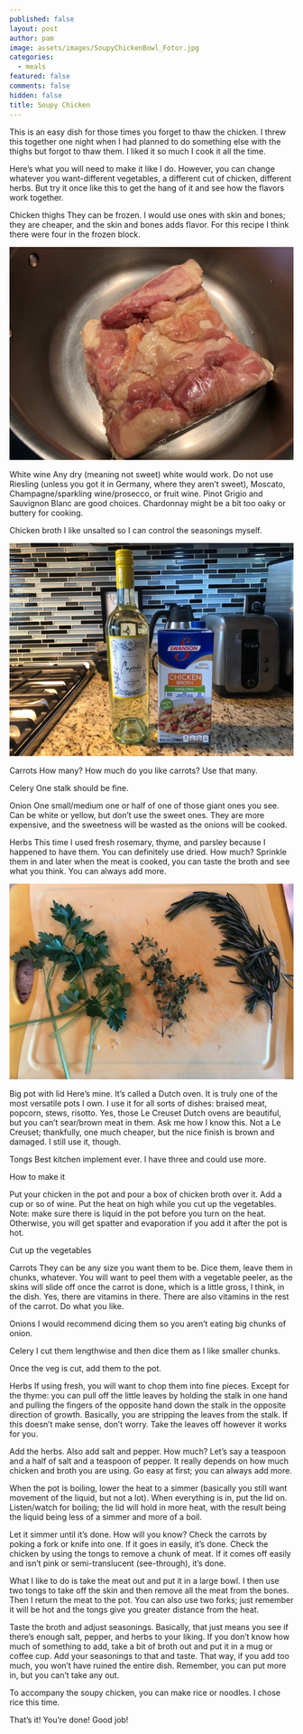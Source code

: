 ```yaml
---
published: false
layout: post
author: pam
image: assets/images/SoupyChickenBowl_Fotor.jpg
categories:
  - meals
featured: false
comments: false
hidden: false
title: Soupy Chicken
---
```


This is an easy dish for those times you forget to thaw the chicken. I threw this together one night when I had planned to do something else with the thighs but forgot to thaw them. I liked it so much I cook it all the time.

Here’s what you will need to make it like I do.  However, you can change whatever you want-different vegetables, a different cut of chicken, different herbs. But try it once like this to get the hang of it and see how the flavors work together.

Chicken thighs
They can be frozen. I would use ones with skin and bones; they are cheaper, and the skin and bones adds flavor. For this recipe I think there were four in the frozen block.

![thighs](/assets/images/Frozenthighs_Fotor.jpg)

White wine
Any dry (meaning not sweet) white would work.  Do not use Riesling (unless you got it in Germany, where they aren’t sweet), Moscato, Champagne/sparkling wine/prosecco, or fruit wine. Pinot Grigio and Sauvignon Blanc are good choices.  Chardonnay might be a bit too oaky or buttery for cooking.

Chicken broth 
I like unsalted so I can control the seasonings myself.

![broth](/assets/images/WineBroth_Fotor.jpg)

Carrots
How many?  How much do you like carrots?  Use that many.

Celery
One stalk should be fine. 

Onion
One small/medium one or half of one of those giant ones you see.  Can be white or yellow, but don’t use the sweet ones.  They are more expensive, and the sweetness will be wasted as the onions will be cooked.

Herbs
This time I used fresh rosemary, thyme, and parsley because I happened to have them.  You can definitely use dried. How much?  Sprinkle them in and later when the meat is cooked, you can taste the broth and see what you think.  You can always add more.

![herbs](/assets/images/Herbs_Fotor.jpg)

Big pot with lid
Here’s mine.  It’s called a Dutch oven. It is truly one of the most versatile pots I own.  I use it for all sorts of dishes: braised meat, popcorn, stews, risotto. Yes, those Le Creuset Dutch ovens are beautiful, but you can’t sear/brown meat in them.  Ask me how I know this.  Not a Le Creuset; thankfully, one much cheaper, but the nice finish is brown and damaged. I still use it, though.

Tongs
Best kitchen implement ever.  I have three and could use more.

How to make it

Put your chicken in the pot and pour a box of chicken broth over it.  Add a cup or so of wine. Put the heat on high while you cut up the vegetables. Note: make sure there is liquid in the pot before you turn on the heat. Otherwise, you will get spatter and evaporation if you add it after the pot is hot.

Cut up the vegetables

Carrots
They can be any size you want them to be.  Dice them, leave them in chunks, whatever.  You will want to peel them with a vegetable peeler, as the skins will slide off once the carrot is done, which is a little gross, I think, in the dish. Yes, there are vitamins in there.  There are also vitamins in the rest of the carrot.  Do what you like.

Onions
I would recommend dicing them so you aren’t eating big chunks of onion.

Celery
I cut them lengthwise and then dice them as I like smaller chunks.

Once the veg is cut, add them to the pot.  

Herbs
If using fresh, you will want to chop them into fine pieces.  Except for the thyme: you can pull off the little leaves by holding the stalk in one hand and pulling the fingers of the opposite hand down the stalk in the opposite direction of growth.  Basically, you are stripping the leaves from the stalk. If this doesn’t make sense, don’t worry. Take the leaves off however it works for you.

Add the herbs. Also add salt and pepper.  How much?  Let’s say a teaspoon and a half of salt and a teaspoon of pepper.  It really depends on how much chicken and broth you are using. Go easy at first; you can always add more.

When the pot is boiling, lower the heat to a simmer (basically you still want movement of the liquid, but not a lot). When everything is in, put the lid on.  Listen/watch for boiling; the lid will hold in more heat, with the result being the liquid being less of a simmer and more of a boil.

Let it simmer until it’s done.  How will you know?  Check the carrots by poking a fork or knife into one.  If it goes in easily, it’s done.  Check the chicken by using the tongs to remove a chunk of meat.  If it comes off easily and isn’t pink or semi-translucent (see-through), it’s done.

What I like to do is take the meat out and put it in a large bowl.  I then use two tongs to take off the skin and then remove all the meat from the bones.  Then I return the meat to the pot.  You can also use two forks; just remember it will be hot and the tongs give you greater distance from the heat. 

Taste the broth and adjust seasonings. Basically, that just means you see if there’s enough salt, pepper, and herbs to your liking.  If you don’t know how much of something to add, take a bit of broth out and put it in a mug or coffee cup.  Add your seasonings to that and taste.  That way, if you add too much, you won’t have ruined the entire dish.  Remember, you can put more in, but you can’t take any out.

To accompany the soupy chicken, you can make rice or noodles.  I chose rice this time.

That’s it!  You’re done!  Good job!






